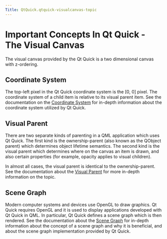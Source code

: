 ```yaml
---
Title: QtQuick.qtquick-visualcanvas-topic
---
```

        
Important Concepts In Qt Quick - The Visual Canvas
==================================================

<span class="subtitle"></span>
<span id="details"></span>
The visual canvas provided by the Qt Quick is a two dimensional canvas with z-ordering.

<span id="coordinate-system"></span>
Coordinate System
-----------------

The top-left pixel in the Qt Quick coordinate system is the \[0, 0\] pixel. The coordinate system of a child item is relative to its visual parent item. See the documentation on the [Coordinate System](../QtQuick.qtquick-visualcanvas-coordinates.md) for in-depth information about the coordinate system utilized by Qt Quick.

<span id="visual-parent"></span>
Visual Parent
-------------

There are two separate kinds of parenting in a QML application which uses Qt Quick. The first kind is the ownership-parent (also known as the QObject parent) which determines object lifetime semantics. The second kind is the visual parent which determines where on the canvas an item is drawn, and also certain properties (for example, opacity applies to visual children).

In almost all cases, the visual parent is identical to the ownership-parent. See the documentation about the [Visual Parent](../QtQuick.qtquick-visualcanvas-visualparent.md) for more in-depth information on the topic.

<span id="scene-graph"></span>
Scene Graph
-----------

Modern computer systems and devices use OpenGL to draw graphics. Qt Quick requires OpenGL and it is used to display applications developed with Qt Quick in QML. In particular, Qt Quick defines a scene graph which is then rendered. See the documentation about the [Scene Graph](../QtQuick.qtquick-visualcanvas-scenegraph.md) for in-depth information about the concept of a scene graph and why it is beneficial, and about the scene graph implementation provided by Qt Quick.

